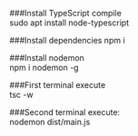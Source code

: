 ###Install TypeScript compile  
sudo apt install node-typescript   

###Install dependencies
npm i

###Install nodemon  
npm i nodemon -g  

###First terminal execute  
tsc -w  

###Second terminal execute:  
nodemon dist/main.js  